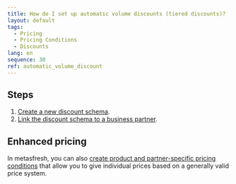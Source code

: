 ```yaml
---
title: How do I set up automatic volume discounts (tiered discounts)?
layout: default
tags:
  - Pricing
  - Pricing Conditions
  - Discounts
lang: en
sequence: 30
ref: automatic_volume_discount
---
```


## Steps
1. [Create a new discount schema](Create_discount_schema).
1. [Link the discount schema to a business partner](Link_discount_schema_to_BP).

## Enhanced pricing
In metasfresh, you can also [create product and partner-specific pricing conditions](Product_and_partner-specific_prices) that allow you to give individual prices based on a generally valid price system.
